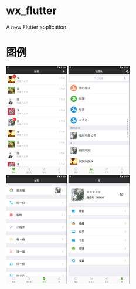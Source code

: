 # wx_flutter

A new Flutter application.

# 图例
 <img alt="S-anasol" src="https://github.com/j787701730/wx_flutter/blob/master/message.png" width="280" style="max-width:33%;"> <img alt="S-anasol" src="https://github.com/j787701730/wx_flutter/blob/master/contacts.png" width="280" style="max-width:33%;"> <img alt="S-anasol" src="https://github.com/j787701730/wx_flutter/blob/master/find.png" width="280" style="max-width:33%;"> <img alt="S-anasol" src="https://github.com/j787701730/wx_flutter/blob/master/me.png" width="280" style="max-width:33%;">

